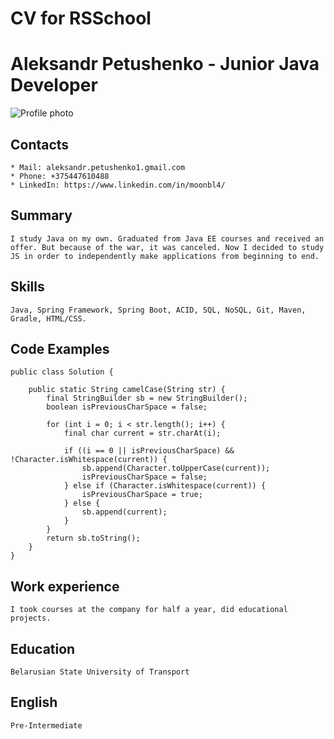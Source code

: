 # CV for RSSchool

# Aleksandr Petushenko - Junior Java Developer

![Profile photo](https://media-exp2.licdn.com/dms/image/D4D35AQHGPQvHlWLOOA/profile-framedphoto-shrink_200_200/0/1640002003303?e=1655776800&v=beta&t=sPJPaexsTQLU5zr_0D931Se7dpu1NPiVAUKsndFnPa4 "My photo")

## Contacts
    * Mail: aleksandr.petushenko1.gmail.com
    * Phone: +375447610488
    * LinkedIn: https://www.linkedin.com/in/moonbl4/

## Summary
    I study Java on my own. Graduated from Java EE courses and received an offer. But because of the war, it was canceled. Now I decided to study JS in order to independently make applications from beginning to end.

## Skills
    Java, Spring Framework, Spring Boot, ACID, SQL, NoSQL, Git, Maven, Gradle, HTML/CSS.

## Code Examples
    
    public class Solution {

        public static String camelCase(String str) {
            final StringBuilder sb = new StringBuilder();
            boolean isPreviousCharSpace = false;

            for (int i = 0; i < str.length(); i++) {
                final char current = str.charAt(i);

                if ((i == 0 || isPreviousCharSpace) && !Character.isWhitespace(current)) {
                    sb.append(Character.toUpperCase(current));
                    isPreviousCharSpace = false;
                } else if (Character.isWhitespace(current)) {
                    isPreviousCharSpace = true;
                } else {
                    sb.append(current);
                }
            }
            return sb.toString();
        }
    }

## Work experience
    I took courses at the company for half a year, did educational projects.

## Education
    Belarusian State University of Transport

## English
    Pre-Intermediate